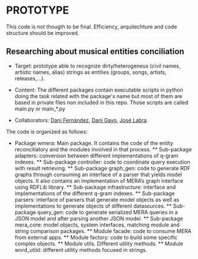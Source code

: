 PROTOTYPE
=========

This code is not thougth to be final. Efficiency, arquitechture and code structure should be improved.

## Researching about musical entities conciliation

* Target: prototype able to recognize dirty/heterogeneus (civil names, artistic names, alias) strings as entities (groups, songs, artists, releases,...).

* Content: The different packages contain executable scripts in python doing the task related with the package's name but most of them are based in private files non included in this repo. Those scripts are called main.py or main_*.py

* Collaborators: [Dani Fernández](https://github.com/DaniFdezAlvarez), [Dani Gayo](https://github.com/danigayo), [José Labra](https://github.com/labra).


The code is organized as follows:

* Package wmera: Main package. It contains the code of the entity reconciliatory and the modules involved in that process.
** Sub-package adapters: conversion between different implementations of q-gram indexes.
**	Sub-package controller: code to coordinate query execution with result retrieving.
**	Sub-package graph_gen: code to generate RDF graphs through consuming an interface of a parser that yields model objects. It also contains an implementation of MERA’s graph interface using RDFLib library.
**	Sub-package infrastructure: interface and implementations of the different q-gram indexes.
**	Sub-package parsers: interface of parsers that generate model objects as well as implementations to generate objects of different datasources.
**	Sub-package query_gen: code to generate serialized MERA queries in a JSON model and after parsing another JSON model.
**	Sub-package mera_core: model objects, system interfaces, matching module and string comparison packages.
**	Module facade:  code to consume MERA from external apps.
**	Module factory: code to build some specific complex objects.
**	Module utils. Different utility methods.
**	Module word_utild: different utility methods focused in strings.


